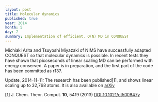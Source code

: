 ```yaml
---
layout: post
title: Molecular dynamics
published: true
year: 2014
month: 5
day: 7
summary: Implementation of efficient, O(N) MD in CONQUEST
---
```

Michiaki Arita and Tsuyoshi Miyazaki of NIMS have successfully adapted CONQUEST
so that molecular dynamics is possible. In recent tests they have shown that
picoseconds of linear scaling MD can be performed with energy conserved.
A paper is in preparation, and the first part of the code has been committed as r137.

Update, 2014-11-11: The research has been published[1], and shows linear scaling up to
32,768 atoms. It is also available on [arXiv](https://arxiv.org/abs/1409.6085)

[1] J. Chem. Theor. Comput. **10**, 5419 (2013) [DOI:10.1021/ct500847y](http://dx.doi.org/10.1021/ct500847y)
